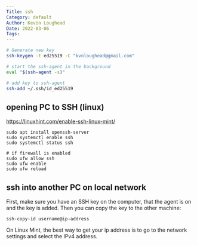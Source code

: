 ```yaml
---
Title: ssh
Category: default
Author: Kevin Loughead
Date: 2022-03-06
Tags:
---
```


```bash
# Generate new key
ssh-keygen -t ed25519 -C "kvnloughead@gmail.com"

# start the ssh-agent in the background
eval "$(ssh-agent -s)"

# add key to ssh-agent
ssh-add ~/.ssh/id_ed25519
```

## opening PC to SSH (linux)

https://linuxhint.com/enable-ssh-linux-mint/

```
sudo apt install openssh-server
sudo systemctl enable ssh
sudo systemctl status ssh

# if firewall is enabled
sudo ufw allow ssh
sudo ufw enable
sudo ufw reload
```

## ssh into another PC on local network

First, make sure you have an SSH key on the computer, that the agent is on and the key is added. Then you can copy the key to the other machine:

```ssh
ssh-copy-id username@ip-address
```

On Linux Mint, the best way to get your ip address is to go to the network settings and select the IPv4 address.
